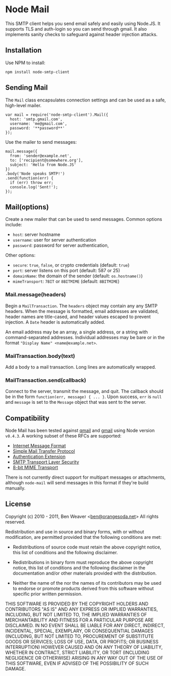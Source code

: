 # Node Mail #

This SMTP client helps you send email safely and easily using
Node.JS. It supports TLS and auth-login so you can send through
gmail. It also implements sanity checks to safeguard against header
injection attacks.

## Installation ##

Use NPM to install:

    npm install node-smtp-client

## Sending Mail ##

The `Mail` class encapsulates connection settings and can be used as a
safe, high-level mailer.

    var mail = require('node-smtp-client').Mail({
      host: 'smtp.gmail.com',
      username: 'me@gmail.com',
      password: '**password**'
    });

Use the mailer to send messages:

    mail.message({
      from: 'sender@example.net',
      to: ['recipient@somewhere.org'],
      subject: 'Hello from Node.JS'
    })
    .body('Node speaks SMTP!')
    .send(function(err) {
      if (err) throw err;
      console.log('Sent!');
    });

## Mail(options) ##

Create a new mailer that can be used to send messages.  Common options
include:

  + `host`: server hostname
  + `username`: user for server authentication
  + `password`: password for server authentication,

Other options:

  + `secure`: `true`, `false`, or crypto credentials (default: `true`)
  + `port`: server listens on this port (default: 587 or 25)
  + `domainName`: the domain of the sender (default: `os.hostname()`)
  + `mimeTransport`: `7BIT` or `8BITMIME` (default: `8BITMIME`)

### Mail.message(headers) ###

Begin a `MailTransaction`.  The `headers` object may contain any any
SMTP headers.  When the message is formatted, email addresses are
validated, header names are title-cased, and header values escaped to
prevent injection.  A `Date` header is automatically added.

An email address may be an array, a single address, or a string with
command-separated addresses.  Individual addresses may be bare or in
the format `"Display Name" <name@example.net>`.

### MailTransaction.body(text) ###

Add a body to a mail transaction.  Long lines are automatically
wrapped.

### MailTransaction.send(callback) ###

Connect to the server, transmit the message, and quit.  The callback
should be in the form `function(err, message) { ... }`.  Upon success,
`err` is `null` and `message` is set to the `Message` object that was
sent to the server.

## Compatibility ##

Node Mail has been tested against [qmail][1] and [gmail][2] using Node
version `v0.4.3`.  A working subset of these RFCs are supported:

  + [Internet Message Format](http://tools.ietf.org/html/rfc5322)
  + [Simple Mail Transfer Protocol](http://tools.ietf.org/html/rfc5321)
  + [Authentication Extension](http://tools.ietf.org/html/rfc2554)
  + [SMTP Transport Layer Security](http://tools.ietf.org/html/rfc3207)
  + [8-bit MIME Transport](http://tools.ietf.org/html/rfc6152)

There is not currently direct support for multipart messages or
attachments, although `node-mail` will send messages in this format if
they're build manually.

[1]: http://qmail.org/top.html
[2]: http://mail.google.com/support/bin/answer.py?hl=en&answer=13287

## License ##

Copyright (c) 2010 - 2011, Ben Weaver &lt;ben@orangesoda.net&gt;
All rights reserved.

Redistribution and use in source and binary forms, with or without
modification, are permitted provided that the following conditions are
met:

* Redistributions of source code must retain the above copyright
  notice, this list of conditions and the following disclaimer.

* Redistributions in binary form must reproduce the above copyright
  notice, this list of conditions and the following disclaimer in the
  documentation and/or other materials provided with the distribution.

* Neither the name of the <organization> nor the names of its
  contributors may be used to endorse or promote products derived from
  this software without specific prior written permission.

THIS SOFTWARE IS PROVIDED BY THE COPYRIGHT HOLDERS AND CONTRIBUTORS
"AS IS" AND ANY EXPRESS OR IMPLIED WARRANTIES, INCLUDING, BUT NOT
LIMITED TO, THE IMPLIED WARRANTIES OF MERCHANTABILITY AND FITNESS FOR
A PARTICULAR PURPOSE ARE DISCLAIMED. IN NO EVENT SHALL <COPYRIGHT
HOLDER> BE LIABLE FOR ANY DIRECT, INDIRECT, INCIDENTAL, SPECIAL,
EXEMPLARY, OR CONSEQUENTIAL DAMAGES (INCLUDING, BUT NOT LIMITED TO,
PROCUREMENT OF SUBSTITUTE GOODS OR SERVICES; LOSS OF USE, DATA, OR
PROFITS; OR BUSINESS INTERRUPTION) HOWEVER CAUSED AND ON ANY THEORY OF
LIABILITY, WHETHER IN CONTRACT, STRICT LIABILITY, OR TORT (INCLUDING
NEGLIGENCE OR OTHERWISE) ARISING IN ANY WAY OUT OF THE USE OF THIS
SOFTWARE, EVEN IF ADVISED OF THE POSSIBILITY OF SUCH DAMAGE.

